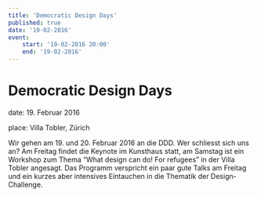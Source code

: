 ```yaml
---
title: 'Democratic Design Days'
published: true
date: '19-02-2016'
event:
    start: '19-02-2016 20:00'
    end: '19-02-2016'
---
```


# Democratic Design Days

date: 19. Februar 2016

place: Villa Tobler, Zürich

Wir gehen am 19. und 20. Februar 2016 an die DDD. Wer schliesst sich uns an? Am Freitag findet die Keynote im Kunsthaus statt, am Samstag ist ein Workshop zum Thema “What design can do! For refugees” in der Villa Tobler angesagt. Das Programm verspricht ein paar gute Talks am Freitag und ein kurzes aber intensives Eintauchen in die Thematik der Design-Challenge.
